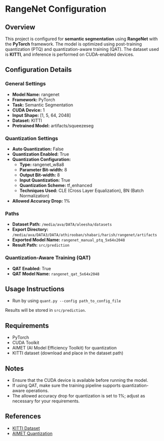 # RangeNet Configuration

## Overview
This project is configured for **semantic segmentation** using **RangeNet** with the **PyTorch** framework. The model is optimized using post-training quantization (PTQ) and quantization-aware training (QAT). The dataset used is **KITTI**, and inference is performed on CUDA-enabled devices.

## Configuration Details

### General Settings
- **Model Name:** rangenet
- **Framework:** PyTorch
- **Task:** Semantic Segmentation
- **CUDA Device:** 1
- **Input Shape:** [1, 5, 64, 2048]
- **Dataset:** KITTI
- **Pretrained Model:** artifacts/squeezeseg

### Quantization Settings
- **Auto Quantization:** False
- **Quantization Enabled:** True
- **Quantization Configuration:**
  - **Type:** rangenet_w8a8
  - **Parameter Bit-width:** 8
  - **Output Bit-width:** 8
  - **Input Quantization:** True
  - **Quantization Scheme:** tf_enhanced
  - **Techniques Used:** CLE (Cross Layer Equalization), BN (Batch Normalization)
- **Allowed Accuracy Drop:** 1%

### Paths
- **Dataset Path:** `/media/ava/DATA/aleesha/datasets`
- **Export Directory:** `/media/ava/DATA3/DATA/athirooban/shabari/harish/rangenet/artifacts`
- **Exported Model Name:** `rangenet_manual_ptq_5x64x2048`
- **Result Path:** `src/prediction`

### Quantization-Aware Training (QAT)
- **QAT Enabled:** True
- **QAT Model Name:** `rangenet_qat_5x64x2048`

## Usage Instructions
- Run by using  `quant.py --config path_to_config_file` 

Results will be stored in `src/prediction`.

## Requirements
- PyTorch
- CUDA Toolkit
- AIMET (AI Model Efficiency Toolkit) for quantization
- KITTI dataset (download and place in the dataset path)

## Notes
- Ensure that the CUDA device is available before running the model.
- If using QAT, make sure the training pipeline supports quantization-aware operations.
- The allowed accuracy drop for quantization is set to 1%; adjust as necessary for your requirements.

## References
- [KITTI Dataset](http://www.cvlibs.net/datasets/kitti/)
- [AIMET Quantization](https://github.com/quic/aimet)

